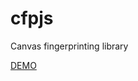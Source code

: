 # cfpjs
Canvas fingerprinting library

[DEMO](https://raw.githack.com/lemon-mint/cfpjs/main/v1.html)
